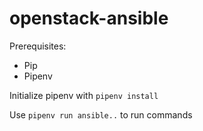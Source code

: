 # openstack-ansible

Prerequisites: 
  - Pip
  - Pipenv
  
Initialize pipenv with `pipenv install`

Use `pipenv run ansible..` to run commands
